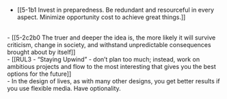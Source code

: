 - [[5-1b1 Invest in preparedness. Be redundant and resourceful in every aspect. Minimize opportunity cost to achieve great things.]]
<br>
- [[5-2c2b0 The truer and deeper the idea is, the more likely it will survive criticism, change in society, and withstand unpredictable consequences brought about by itself]]
<br>
- [[RUL3 - “Staying Upwind” - don’t plan too much; instead, work on ambitious projects and flow to the most interesting that gives you the best options for the future]]
<br>
- In the design of lives, as with many other designs, you get better results if you use flexible media. Have optionality.

